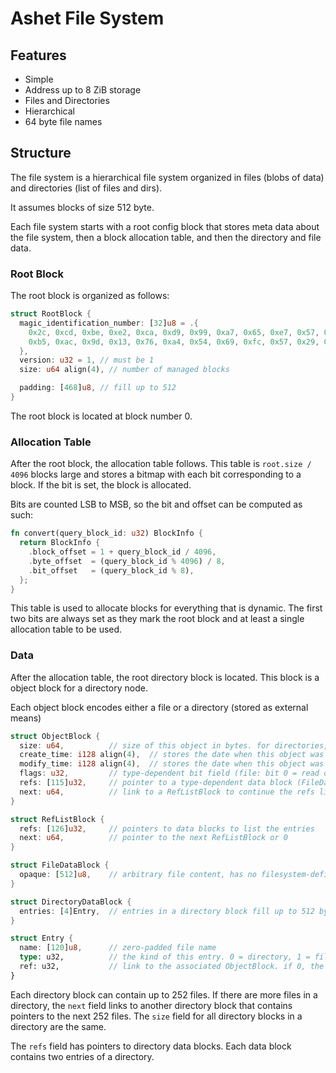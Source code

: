 # Ashet File System

## Features

- Simple
- Address up to 8 ZiB storage
- Files and Directories
- Hierarchical
- 64 byte file names

## Structure

The file system is a hierarchical file system organized in files (blobs of data) and directories (list of files and dirs).

It assumes blocks of size 512 byte.

Each file system starts with a root config block that stores meta data about the file system, then a block allocation table,
and then the directory and file data.

### Root Block

The root block is organized as follows:

```rs
struct RootBlock {
  magic_identification_number: [32]u8 = .{
    0x2c, 0xcd, 0xbe, 0xe2, 0xca, 0xd9, 0x99, 0xa7, 0x65, 0xe7, 0x57, 0x31, 0x6b, 0x1c, 0xe1, 0x2b,
    0xb5, 0xac, 0x9d, 0x13, 0x76, 0xa4, 0x54, 0x69, 0xfc, 0x57, 0x29, 0xa8, 0xc9, 0x3b, 0xef, 0x62,
  },
  version: u32 = 1, // must be 1
  size: u64 align(4), // number of managed blocks

  padding: [468]u8, // fill up to 512
}
```

The root block is located at block number 0.

### Allocation Table

After the root block, the allocation table follows. This table is `root.size / 4096` blocks large and
stores a bitmap with each bit corresponding to a block. If the bit is set, the block is allocated.

Bits are counted LSB to MSB, so the bit and offset can be computed as such:

```rs
fn convert(query_block_id: u32) BlockInfo {
  return BlockInfo {
    .block_offset = 1 + query_block_id / 4096,
    .byte_offset  = (query_block_id % 4096) / 8,
    .bit_offset   = (query_block_id % 8),
  };
}
```

This table is used to allocate blocks for everything that is dynamic. The first two bits are always set
as they mark the root block and at least a single allocation table to be used.

### Data

After the allocation table, the root directory block is located. This block is a object block for a directory node.

Each object block encodes either a file or a directory (stored as external means)

```rs
struct ObjectBlock {
  size: u64,          // size of this object in bytes. for directories, this means the directory contains `size/sizeof(Entry)` elements.
  create_time: i128 align(4),  // stores the date when this object was created, unix timestamp in nano seconds
  modify_time: i128 align(4),  // stores the date when this object was last modified, unix timestamp in nano seconds
  flags: u32,         // type-dependent bit field (file: bit 0 = read only; directory: none; all other bits are reserved=0)
  refs: [115]u32,     // pointer to a type-dependent data block (FileDataBlock, DirectoryDataBlock)
  next: u64,          // link to a RefListBlock to continue the refs listing. 0 is "end of chain"
}

struct RefListBlock {
  refs: [126]u32,     // pointers to data blocks to list the entries
  next: u64,          // pointer to the next RefListBlock or 0
}

struct FileDataBlock {
  opaque: [512]u8,    // arbitrary file content, has no filesystem-defined meaning.
}

struct DirectoryDataBlock {
  entries: [4]Entry,  // entries in a directory block fill up to 512 byte.
}

struct Entry {
  name: [120]u8,      // zero-padded file name
  type: u32,          // the kind of this entry. 0 = directory, 1 = file, all other values are illegal
  ref: u32,           // link to the associated ObjectBlock. if 0, the entry is deleted. this allows a panic recovery for accidentially deleted files.
}
```

Each directory block can contain up to 252 files. If there are more files in a directory, the `next` field
links to another directory block that contains pointers to the next 252 files. The `size` field for all
directory blocks in a directory are the same.

The `refs` field has pointers to directory data blocks. Each data block contains two entries of a directory.
